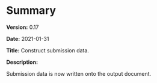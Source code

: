 # Summary

**Version:** 0.17

**Date:** 2021-01-31

**Title:** Construct submission data.

**Description:**

Submission data is now written onto the output document.